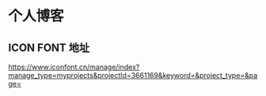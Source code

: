 # 个人博客

## ICON FONT 地址

https://www.iconfont.cn/manage/index?manage_type=myprojects&projectId=3661169&keyword=&project_type=&page=
